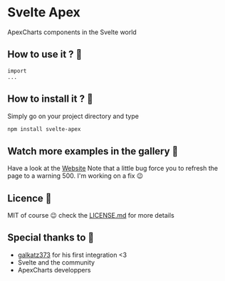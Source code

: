 # Svelte Apex

ApexCharts components in the Svelte world

## How to use it ? 🚀

```svelte
import 
...

```

## How to install it ? 🔧

Simply go on your project directory and type

```bash
npm install svelte-apex
```

## Watch more examples in the gallery 🎉

Have a look at the [Website](https://svelte-apex-examples.vercel.app/)
Note that a little bug force you to refresh the page to a warning 500. I'm working on a fix 😉


## Licence 📄

MIT of course 😉 check the [LICENSE.md](LICENSE.md) for more details

## Special thanks to 🎁

* [galkatz373](https://github.com/galkatz373) for his first integration <3
* Svelte and the community
* ApexCharts developpers